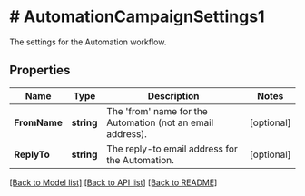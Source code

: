 # # AutomationCampaignSettings1
The settings for the Automation workflow.

## Properties 


Name | Type | Description | Notes
------------ | ------------- | ------------- | -------------
**FromName**| **string** | The &#39;from&#39; name for the Automation (not an email address).  | [optional]
**ReplyTo**| **string** | The reply-to email address for the Automation.  | [optional]


[[Back to Model list]](../../README.md#models) [[Back to API list]](../../README.md#endpoints) [[Back to README]](../../README.md)

